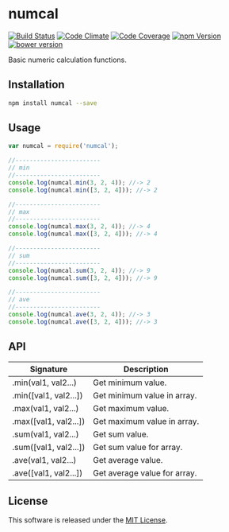 numcal
==========

<!-- Badge Start -->
<a name="badges"></a>

[![Build Status][bd_travis_shield_url]][bd_travis_url]
[![Code Climate][bd_codeclimate_shield_url]][bd_codeclimate_url]
[![Code Coverage][bd_codeclimate_coverage_shield_url]][bd_codeclimate_url]
[![npm Version][bd_npm_shield_url]][bd_npm_url]
[![bower version][bd_bower_badge_url]][bd_repo_url]

[bd_repo_url]: https://github.com/okunishinishi/node-numcal
[bd_travis_url]: http://travis-ci.org/okunishinishi/node-numcal
[bd_travis_shield_url]: http://img.shields.io/travis/okunishinishi/node-numcal.svg?style=flat
[bd_license_url]: https://github.com/okunishinishi/node-numcal/blob/master/LICENSE
[bd_codeclimate_url]: http://codeclimate.com/github/okunishinishi/node-numcal
[bd_codeclimate_shield_url]: http://img.shields.io/codeclimate/github/okunishinishi/node-numcal.svg?style=flat
[bd_codeclimate_coverage_shield_url]: http://img.shields.io/codeclimate/coverage/github/okunishinishi/node-numcal.svg?style=flat
[bd_gemnasium_url]: https://gemnasium.com/okunishinishi/node-numcal
[bd_gemnasium_shield_url]: https://gemnasium.com/okunishinishi/node-numcal.svg
[bd_npm_url]: http://www.npmjs.org/package/numcal
[bd_npm_shield_url]: http://img.shields.io/npm/v/numcal.svg?style=flat
[bd_bower_badge_url]: https://img.shields.io/bower/v/numcal.svg?style=flat

<!-- Badge End -->


<!-- Description Start -->
<a name="description"></a>

Basic numeric calculation functions.

<!-- Description End -->




<!-- Sections Start -->
<a name="sections"></a>

<!-- Section from "docs/readme/01.Installation.md.hbs" Start -->

<a name="section-docs-readme-01-installation-md"></a>
Installation
-----

```bash
npm install numcal --save
```
<!-- Section from "docs/readme/01.Installation.md.hbs" End -->

<!-- Section from "docs/readme/02.Usage.md.hbs" Start -->

<a name="section-docs-readme-02-usage-md"></a>
Usage
-----

```javascript
var numcal = require('numcal');

//------------------------
// min
//------------------------
console.log(numcal.min(3, 2, 4)); //-> 2
console.log(numcal.min([3, 2, 4])); //-> 2

//------------------------
// max
//------------------------
console.log(numcal.max(3, 2, 4)); //-> 4
console.log(numcal.max([3, 2, 4])); //-> 4

//------------------------
// sum
//------------------------
console.log(numcal.sum(3, 2, 4)); //-> 9
console.log(numcal.sum([3, 2, 4])); //-> 9

//------------------------
// ave
//------------------------
console.log(numcal.ave(3, 2, 4)); //-> 3
console.log(numcal.ave([3, 2, 4])); //-> 3


````

<!-- Section from "docs/readme/02.Usage.md.hbs" End -->

<!-- Section from "docs/readme/03.API.md.hbs" Start -->

<a name="section-docs-readme-03-a-p-i-md"></a>
API
---

| Signature | Description |
| --------- | ----------- |
| .min(val1, val2...) | Get minimum value. |
| .min([val1, val2...]) | Get minimum value in array. |
| .max(val1, val2...) | Get maximum value. |
| .max([val1, val2...]) | Get maximum value in array. |
| .sum(val1, val2...) | Get sum value. |
| .sum([val1, val2...]) | Get sum  value for array. |
| .ave(val1, val2...) | Get average value. |
| .ave([val1, val2...]) | Get average  value for array. |

<!-- Section from "docs/readme/03.API.md.hbs" End -->


<!-- Sections Start -->


<!-- LICENSE Start -->
<a name="license"></a>

License
-------
This software is released under the [MIT License](https://github.com/okunishinishi/node-numcal/blob/master/LICENSE).

<!-- LICENSE End -->


